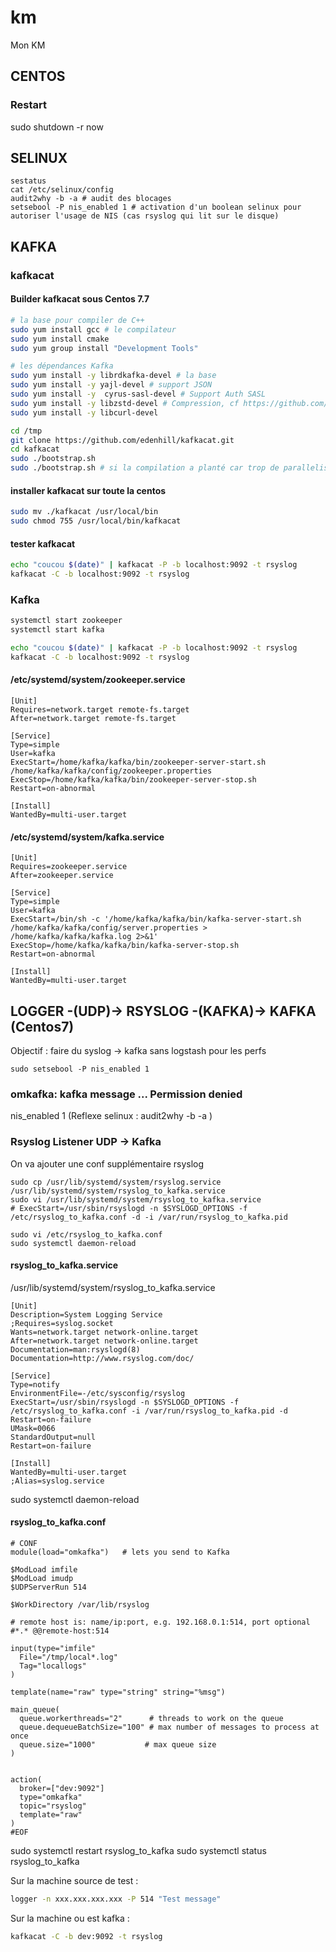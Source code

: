 # km
Mon KM

## CENTOS

### Restart

sudo shutdown -r now

## SELINUX

```
sestatus
cat /etc/selinux/config
audit2why -b -a # audit des blocages
setsebool -P nis_enabled 1 # activation d'un boolean selinux pour autoriser l'usage de NIS (cas rsyslog qui lit sur le disque)
```

## KAFKA

### kafkacat

#### Builder kafkacat sous Centos 7.7

```bash
# la base pour compiler de C++
sudo yum install gcc # le compilateur
sudo yum install cmake
sudo yum group install "Development Tools"

# les dépendances Kafka
sudo yum install -y librdkafka-devel # la base
sudo yum install -y yajl-devel # support JSON
sudo yum install -y  cyrus-sasl-devel # Support Auth SASL
sudo yum install -y libzstd-devel # Compression, cf https://github.com/facebook/zstd
sudo yum install -y libcurl-devel

cd /tmp
git clone https://github.com/edenhill/kafkacat.git
cd kafkacat
sudo ./bootstrap.sh
sudo ./bootstrap.sh # si la compilation a planté car trop de parallelisation

```

#### installer kafkacat sur toute la centos

```bash
sudo mv ./kafkacat /usr/local/bin
sudo chmod 755 /usr/local/bin/kafkacat
```

#### tester kafkacat

```bash
echo "coucou $(date)" | kafkacat -P -b localhost:9092 -t rsyslog
kafkacat -C -b localhost:9092 -t rsyslog

```

### Kafka

```bash
systemctl start zookeeper
systemctl start kafka

echo "coucou $(date)" | kafkacat -P -b localhost:9092 -t rsyslog
kafkacat -C -b localhost:9092 -t rsyslog

```


#### /etc/systemd/system/zookeeper.service
```
[Unit]
Requires=network.target remote-fs.target
After=network.target remote-fs.target

[Service]
Type=simple
User=kafka
ExecStart=/home/kafka/kafka/bin/zookeeper-server-start.sh /home/kafka/kafka/config/zookeeper.properties
ExecStop=/home/kafka/kafka/bin/zookeeper-server-stop.sh
Restart=on-abnormal

[Install]
WantedBy=multi-user.target

```


#### /etc/systemd/system/kafka.service
```
[Unit]
Requires=zookeeper.service
After=zookeeper.service

[Service]
Type=simple
User=kafka
ExecStart=/bin/sh -c '/home/kafka/kafka/bin/kafka-server-start.sh /home/kafka/kafka/config/server.properties > /home/kafka/kafka/kafka.log 2>&1'
ExecStop=/home/kafka/kafka/bin/kafka-server-stop.sh
Restart=on-abnormal

[Install]
WantedBy=multi-user.target
```


## LOGGER -(UDP)-> RSYSLOG -(KAFKA)-> KAFKA (Centos7)

Objectif : faire du syslog -> kafka sans logstash pour les perfs

```
sudo setsebool -P nis_enabled 1
```

### omkafka: kafka message ... Permission denied

nis_enabled 1 (Reflexe selinux : audit2why -b -a )

### Rsyslog Listener UDP -> Kafka

On va ajouter une conf supplémentaire rsyslog

```
sudo cp /usr/lib/systemd/system/rsyslog.service /usr/lib/systemd/system/rsyslog_to_kafka.service
sudo vi /usr/lib/systemd/system/rsyslog_to_kafka.service
# ExecStart=/usr/sbin/rsyslogd -n $SYSLOGD_OPTIONS -f /etc/rsyslog_to_kafka.conf -d -i /var/run/rsyslog_to_kafka.pid

sudo vi /etc/rsyslog_to_kafka.conf
sudo systemctl daemon-reload
```

#### rsyslog_to_kafka.service

/usr/lib/systemd/system/rsyslog_to_kafka.service

```
[Unit]
Description=System Logging Service
;Requires=syslog.socket
Wants=network.target network-online.target
After=network.target network-online.target
Documentation=man:rsyslogd(8)
Documentation=http://www.rsyslog.com/doc/

[Service]
Type=notify
EnvironmentFile=-/etc/sysconfig/rsyslog
ExecStart=/usr/sbin/rsyslogd -n $SYSLOGD_OPTIONS -f /etc/rsyslog_to_kafka.conf -i /var/run/rsyslog_to_kafka.pid -d
Restart=on-failure
UMask=0066
StandardOutput=null
Restart=on-failure

[Install]
WantedBy=multi-user.target
;Alias=syslog.service
```

sudo systemctl daemon-reload

#### rsyslog_to_kafka.conf

```
# CONF
module(load="omkafka")   # lets you send to Kafka

$ModLoad imfile
$ModLoad imudp
$UDPServerRun 514

$WorkDirectory /var/lib/rsyslog

# remote host is: name/ip:port, e.g. 192.168.0.1:514, port optional
#*.* @@remote-host:514

input(type="imfile"
  File="/tmp/local*.log"
  Tag="locallogs"
)

template(name="raw" type="string" string="%msg")

main_queue(
  queue.workerthreads="2"      # threads to work on the queue
  queue.dequeueBatchSize="100" # max number of messages to process at once
  queue.size="1000"           # max queue size
)


action(
  broker=["dev:9092"]
  type="omkafka"
  topic="rsyslog"
  template="raw"
)
#EOF

```

sudo systemctl restart rsyslog_to_kafka
sudo systemctl status rsyslog_to_kafka

Sur la machine source de test :

```bash
logger -n xxx.xxx.xxx.xxx -P 514 "Test message"
```

Sur la machine ou est kafka : 
```bash
kafkacat -C -b dev:9092 -t rsyslog
```


